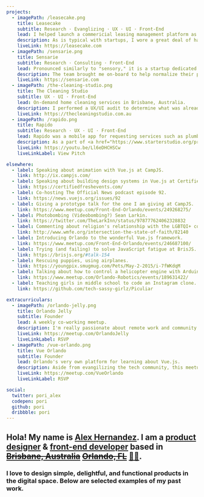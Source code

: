 ```yaml
---
projects: 
  - imagePath: /leasecake.png
    title: Leasecake
    subtitle: Research · Evanglizing · UX · UI · Front-End
    lead: I helped launch a commericial leasing management platform as part of Techstars Global Startup Weekend 2017. <a href="https://www.techstars.com/content/accelerators/techstars-global-startup-weekend-announcing-winner-global-showcase/">We won the whole planet!</a>
    description: As is typical with startups, I wore a great deal of hats. Fortunately, I had the privilege of being able to lead the product side, talking to customers, testing interfaces, and building the real thing.
    liveLink: https://leasecake.com
  - imagePath: /sensarie.png
    title: Sensarie
    subtitle: Research · Consulting · Front-End
    lead: Pronounced similarly to "sensory," it is a startup dedicated to helping you find the perfect neighborhood in Orlando, Florida.
    description: The team brought me on-board to help normalize their processes and technical infrastructure. Aside from lending expertise, I built and refined their on-boarding experience.
    liveLink: https://sensarie.com
  - imagePath: /the-cleaning-studio.png
    title: The Cleaning Studio
    subtitle: UX · UI · Front-End
    lead: On-demand home cleaning services in Brisbane, Australia.
    description: I performed a UX/UI audit to determine what was already in place with their platform. along with evolving the visual language of the product, I used existing customer data to design their on-boarding experience. 
    liveLink: https://thecleaningstudio.com.au
  - imagePath: /rapido.png
    title: Rapido
    subtitle: Research · UX · UI · Front-End
    lead: Rapido was a mobile app for requesting services such as plumbing, electric, and HVAC. 
    description: As a part of <a href="https://www.starterstudio.org/programs/accelerators/">Starter Studio Accelerator 1.0</a>, I spent my time conducting user interviews, designing, building, and marketing. I had the pleasure of being featured on <a href="https://www.bizjournals.com/orlando/news/2015/07/29/plumbers-electricians-etc-may-get-more-customers.html" target="_blank">a few</a> <a href="http://www.orlandosentinel.com/business/technology/tech_check/os-rapido-launches-mobile-application-20150730-post.html" target="_blank">different</a> <a href="http://www.mynews13.com/fl/orlando/news/2015/8/3/rapido_app_orlando.html" target="_target">news outlets</a>.
    liveLink: https://youtu.be/Ll6eDHCHSCw
    liveLinkLabel: View Pitch

elsewhere: 
  - label: Speaking about animation with Vue.js at CampJS.
    link: http://ix.campjs.com/
  - label: Speaking about building design systems in Vue.js at Certified Fresh Events (date pending).
    link: https://certifiedfreshevents.com/
  - label: Co-hosting The Official News podcast episode 92.
    link: https://news.vuejs.org/issues/92
  - label: Giving a prototype talk for the one I am giving at CampJS.
    link: https://www.meetup.com/Front-End-Orlando/events/249268275/
  - label: Photobombing (Videobombing?) Sean Larkin.
    link: https://twitter.com/TheLarkInn/status/978777624062328832
  - label: Commenting about religion's relationship with the LGBTQI+ community on a public radio show.
    link: http://www.wmfe.org/intersection-the-state-of-faith/82140
  - label: Introducing Orlando to the wonderful Vue.js framework. 
    link: https://www.meetup.com/Front-End-Orlando/events/246687100/
  - label: Trying (and failing) to solve JavaScript fatigue at BrisJS.
    link: https://brisjs.org/#talk-154
  - label: Rescuing puppies, using airplanes.
    link: https://youngpix.smugmug.com/Pets/May-2-2015/i-7fWKdqM
  - label: Talking about how to control a helicopter engine with Arduino and Android. 
    link: https://www.meetup.com/Orlando-Robotics/events/189631422/
  - label: Teaching girls in middle school to code an Instagram clone.
    link: https://github.com/tech-sassy-girlz/Piculiar

extracurriculars: 
  - imagePath: /orlando-jelly.png
    title: Orlando Jelly
    subtitle: Founder
    lead: A weekly co-working meetup.
    description: I'm really passionate about remote work and community. Orlando Jelly was founded to bring professionals together at their own leisure. It's more about a human connection than it is work, as life should be.
    liveLink: https://meetup.com/OrlandoJelly
    liveLinkLabel: RSVP
  - imagePath: /vue-orlando.png
    title: Vue Orlando
    subtitle: Founder
    lead: Orlando's very own platform for learning about Vue.js. 
    description: Aside from evangilizing the tech community, this meetup is dedicated to promoting diversity. We're so passionate about it, we made the logo a rainbow!
    liveLink: https://meetup.com/VueOrlando
    liveLinkLabel: RSVP

social:
  twitter: pori_alex
  codepen: pori
  github: pori
  dribbble: pori
---
```


## Hola! My name is [Alex Hernandez](/about.html). I am a [product designer](/design.html) & [front-end developer](/dev.html) based in [~~Brisbane, Australia~~](/brisbane.html) [ ~~Orlando, FL~~](/orlando.html) [:woman_shrugging:](/next.html).

### I love to design simple, delightful, and functional products in the digital space. Below are selected examples of my past work.

